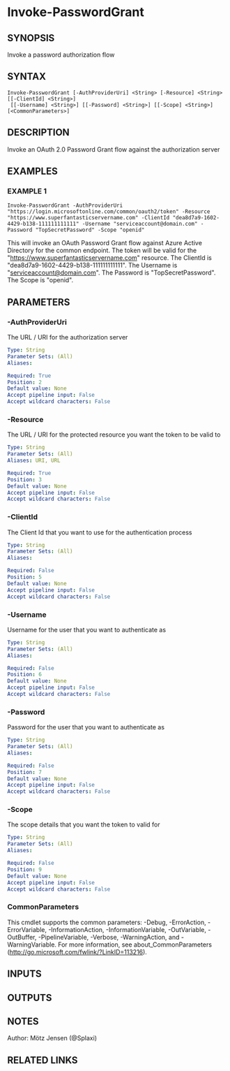 ﻿---
external help file: PSOAuthHelper-help.xml
Module Name: PSOAuthHelper
online version:
schema: 2.0.0
---

# Invoke-PasswordGrant

## SYNOPSIS
Invoke a password authorization flow

## SYNTAX

```
Invoke-PasswordGrant [-AuthProviderUri] <String> [-Resource] <String> [[-ClientId] <String>]
 [[-Username] <String>] [[-Password] <String>] [[-Scope] <String>] [<CommonParameters>]
```

## DESCRIPTION
Invoke an OAuth 2.0 Password Grant flow against the authorization server

## EXAMPLES

### EXAMPLE 1
```
Invoke-PasswordGrant -AuthProviderUri "https://login.microsoftonline.com/common/oauth2/token" -Resource "https://www.superfantasticservername.com" -ClientId "dea8d7a9-1602-4429-b138-111111111111" -Username "serviceaccount@domain.com" -Password "TopSecretPassword" -Scope "openid"
```

This will invoke an OAuth Password Grant flow against Azure Active Directory for the common endpoint.
The token will be valid for the "https://www.superfantasticservername.com" resource.
The ClientId is "dea8d7a9-1602-4429-b138-111111111111".
The Username is "serviceaccount@domain.com".
The Password is "TopSecretPassword".
The Scope is "openid".

## PARAMETERS

### -AuthProviderUri
The URL / URI for the authorization server

```yaml
Type: String
Parameter Sets: (All)
Aliases:

Required: True
Position: 2
Default value: None
Accept pipeline input: False
Accept wildcard characters: False
```

### -Resource
The URL / URI for the protected resource you want the token to be valid to

```yaml
Type: String
Parameter Sets: (All)
Aliases: URI, URL

Required: True
Position: 3
Default value: None
Accept pipeline input: False
Accept wildcard characters: False
```

### -ClientId
The Client Id that you want to use for the authentication process

```yaml
Type: String
Parameter Sets: (All)
Aliases:

Required: False
Position: 5
Default value: None
Accept pipeline input: False
Accept wildcard characters: False
```

### -Username
Username for the user that you want to authenticate as

```yaml
Type: String
Parameter Sets: (All)
Aliases:

Required: False
Position: 6
Default value: None
Accept pipeline input: False
Accept wildcard characters: False
```

### -Password
Password for the user that you want to authenticate as

```yaml
Type: String
Parameter Sets: (All)
Aliases:

Required: False
Position: 7
Default value: None
Accept pipeline input: False
Accept wildcard characters: False
```

### -Scope
The scope details that you want the token to valid for

```yaml
Type: String
Parameter Sets: (All)
Aliases:

Required: False
Position: 9
Default value: None
Accept pipeline input: False
Accept wildcard characters: False
```

### CommonParameters
This cmdlet supports the common parameters: -Debug, -ErrorAction, -ErrorVariable, -InformationAction, -InformationVariable, -OutVariable, -OutBuffer, -PipelineVariable, -Verbose, -WarningAction, and -WarningVariable.
For more information, see about_CommonParameters (http://go.microsoft.com/fwlink/?LinkID=113216).

## INPUTS

## OUTPUTS

## NOTES
Author: Mötz Jensen (@Splaxi)

## RELATED LINKS
